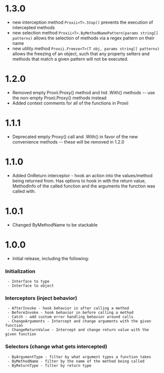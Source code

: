 # 1.3.0
 - new interception method `Proxii<T>.Stop()` prevents the execution of intercepted methods
 - new selection method `Proxii<T>.ByMethodNamePattern(params string[] patterns)` allows the selection of methods via a regex pattern on their name
 - new utility method `Proxii.Freeze<T>(T obj, params string[] patterns)` allows the freezing of an object, such that any property setters and methods that match a given pattern will not be executed.

# 1.2.0
 - Removed empty Proxii.Proxy<T>() method and hid .With() methods -- use the non-empty Proxii.Proxy() methods instead
 - Added context comments for all of the functions in Proxii<T>

# 1.1.1
 - Deprecated empty Proxy<T>() call and .With() in favor of the new convenience methods -- these will be removed in 1.2.0

# 1.1.0
 - Added OnReturn interceptor - hook an action into the values/method being returned from. Has options to hook in with the return value, MethodInfo of the called function and the arguments the function was called with.

# 1.0.1
 - Changed ByMethodName to be stackable

# 1.0.0
 - Initial release, including the following:

### Initialization
     - Interface to type
     - Interface to object

### Interceptors (inject behavior)
     - AfterInvoke - hook behavior in after calling a method
     - BeforeInvoke - hook behavior in before calling a method
     - Catch - add custom error handling behavior around calls
     - ChangeArguments - Intercept and change arguments with the given function
     - ChangeReturnValue - Intercept and change return value with the given function

### Selectors (change what gets intercepted)
     - ByArgumentType - filter by what argument types a function takes
     - ByMethodName - filter by the name of the method being called
     - ByReturnType - filter by return type

